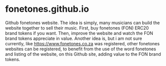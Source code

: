 # fonetones.github.io
Github fonetones website.
The idea is simply, many musicians can build the website together to sell their music. First, buy fonetones (FON) ERC20 brand tokens
if you want. Then, improve the website and watch the FON brand tokens appreciate in value. Another idea is, but i am not sure currently, like https://www.fonetones.co.za was registered, other fonetones websites can be registered, to benefit from the use of the word fonetones and listing of the website, on this Github site, adding value to the FON brand tokens.
